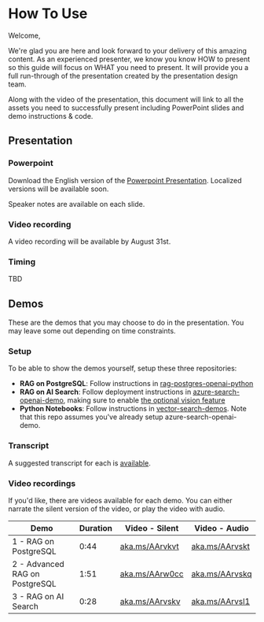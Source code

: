 # How To Use

Welcome,

We're glad you are here and look forward to your delivery of this amazing content. As an experienced presenter, we know you know HOW to present so this guide will focus on WHAT you need to present. It will provide you a full run-through of the presentation created by the presentation design team. 

Along with the video of the presentation, this document will link to all the assets you need to successfully present including PowerPoint slides and demo instructions & code.

## Presentation

### Powerpoint

Download the English version of the [Powerpoint Presentation](https://view.officeapps.live.com/op/view.aspx?src=https%3A%2F%2Faitourassetstore.blob.core.windows.net%2Fassets%2FBRK463%2520Production-ready%2520RAG%2520with%2520Azure%2520AI%2520Search%2FProductionReadyRAGwithAzureAISearch_V1.0.pptx&wdOrigin=BROWSELINK).
Localized versions will be available soon.

Speaker notes are available on each slide.

### Video recording

A video recording will be available by August 31st.

### Timing

TBD

## Demos

These are the demos that you may choose to do in the presentation. You may leave some out depending on time constraints. 

### Setup

To be able to show the demos yourself, setup these three repositories:

* **RAG on PostgreSQL**: Follow instructions in [rag-postgres-openai-python](https://github.com/Azure-Samples/rag-postgres-openai-python)
* **RAG on AI Search**: Follow deployment instructions in [azure-search-openai-demo](https://github.com/Azure-Samples/azure-search-openai-demo), making sure to enable [the optional vision feature](https://github.com/Azure-Samples/azure-search-openai-demo/blob/main/docs/gpt4v.md)
* **Python Notebooks**: Follow instructions in [vector-search-demos](https://github.com/pamelafox/vector-search-demos). Note that this repo assumes you've already setup azure-search-openai-demo.

### Transcript

A suggested transcript for each is [available](https://aka.ms/AArw0cd).

### Video recordings

If you'd like, there are videos available for each demo. You can either narrate the silent version of the video, or play the video with audio.

| Demo 	                  | Duration | Video - Silent | Video - Audio |
--------------------------|----------|---------------- |  ----------- |
|  1 - RAG on PostgreSQL  | 0:44     | [aka.ms/AArvkvt](https://aitourassetstore.blob.core.windows.net/assets/BRK463%20-%20Production-ready%20RAG%20with%20Azure%20AI%20Search/BRK463%20-%20RAG%20on%20Postgres%20Simple%20-%20Silent_V1.0.mp4) | [aka.ms/AArvskt](https://aitourassetstore.blob.core.windows.net/assets/BRK463%20-%20Production-ready%20RAG%20with%20Azure%20AI%20Search/BRK463%20-%20Postgres%20Simple%20RAG_V1.0.mp4)
|  2 - Advanced RAG on PostgreSQL | 1:51 | [aka.ms/AArw0cc](https://aitourassetstore.blob.core.windows.net/assets/BRK463%20-%20Production-ready%20RAG%20with%20Azure%20AI%20Search/BRK463%20-%20RAG%20on%20Postgres%20Advanced%20-%20Silent_V1.0.mp4) | [aka.ms/AArvskq](https://aitourassetstore.blob.core.windows.net/assets/BRK463%20-%20Production-ready%20RAG%20with%20Azure%20AI%20Search/BRK463%20-%20Postgres%20Advanced%20RAG_V1.0.mp4)
|  3 - RAG on AI Search | 0:28 | [aka.ms/AArvskv](https://aitourassetstore.blob.core.windows.net/assets/BRK463%20-%20Production-ready%20RAG%20with%20Azure%20AI%20Search/BRK463%20-%20RAG%20on%20AI%20Search%20-%20Silent_V1.0.mp4) | [aka.ms/AArvsl1](https://aitourassetstore.blob.core.windows.net/assets/BRK463%20-%20Production-ready%20RAG%20with%20Azure%20AI%20Search/BRK463%20-%20RAG%20with%20Azure%20AI%20Search_V1.0.mp4)
